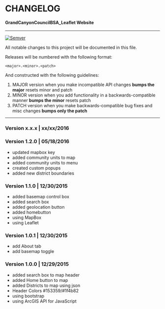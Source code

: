 # CHANGELOG #
#### GrandCanyonCouncilBSA_Leaflet Website ####
***********************************************

[![Semver](http://img.shields.io/SemVer/2.0.0.png)](http://semver.org/spec/v2.0.0.html)

All notable changes to this project will be documented in this file.

Releases will be numbered with the following format:

`<major>.<minor>.<patch>`

And constructed with the following guidelines:

1. MAJOR version when you make incompatible API changes **bumps the major** resets minor and patch
2. MINOR version when you add functionality in a backwards-compatible manner **bumps the minor** resets patch
3. PATCH version when you make backwards-compatible bug fixes and misc changes **bumps only the patch**

***************************************************************************************************************

### Version x.x.x | xx/xx/2016

### Version 1.2.0 | 05/18/2016

* updated mapbox key
* added community units to map
* added community units to menu
* created custom popups
* added new district boundaries

### Version 1.1.0 | 12/30/2015

* added basemap control box
* added search box
* added geolocation button
* added homebutton
* using MapBox
* using Leaflet

### Version 1.0.1 | 12/30/2015

* add About tab
* add basemap toggle

### Version 1.0.0 | 12/29/2015

* added search box to map header
* added Home button to map
* added Districts to map using json
* Header Colors #153359/#1f4b82
* using bootstrap
* using ArcGIS API for JavaScript

